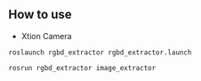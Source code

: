 ## How to use
+ Xtion Camera
```
roslaunch rgbd_extractor rgbd_extractor.launch

rosrun rgbd_extractor image_extractor
```

